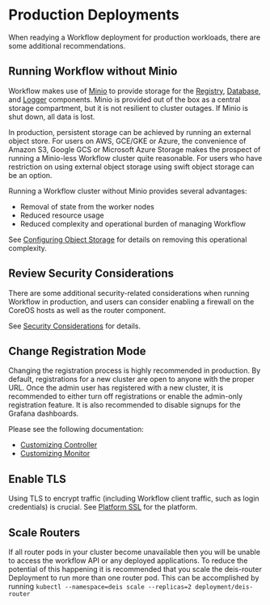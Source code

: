 # Production Deployments

When readying a Workflow deployment for production workloads, there are some additional
recommendations.


## Running Workflow without Minio

Workflow makes use of [Minio][] to provide storage for the [Registry][], [Database][], and
[Logger][] components. Minio is provided out of the box as a central storage compartment, but it is
not resilient to cluster outages. If Minio is shut down, all data is lost.

In production, persistent storage can be achieved by running an external object store.
For users on AWS, GCE/GKE or Azure, the convenience of Amazon S3, Google GCS or Microsoft Azure Storage
makes the prospect of running a Minio-less Workflow cluster quite reasonable. For users who have restriction
on using external object storage using swift object storage can be an option.

Running a Workflow cluster without Minio provides several advantages:

 - Removal of state from the worker nodes
 - Reduced resource usage
 - Reduced complexity and operational burden of managing Workflow

See [Configuring Object Storage][] for details on removing this operational complexity.


## Review Security Considerations

There are some additional security-related considerations when running Workflow in production, and
users can consider enabling a firewall on the CoreOS hosts as well as the router component.

See [Security Considerations][] for details.


## Change Registration Mode

Changing the registration process is highly recommended in production. By default, registrations
for a new cluster are open to anyone with the proper URL. Once the admin user has registered with a
new cluster, it is recommended to either turn off registrations or enable the admin-only
registration feature. It is also recommended to disable signups for the Grafana dashboards.

Please see the following documentation:

 - [Customizing Controller][]
 - [Customizing Monitor][]


## Enable TLS

Using TLS to encrypt traffic (including Workflow client traffic, such as login credentials) is
crucial. See [Platform SSL][] for the platform.

## Scale Routers

If all router pods in your cluster become unavailable then you will be unable to access the workflow API or
any deployed applications. To reduce the potential of this happening it is recommended that you scale the
deis-router Deployment to run more than one router pod. This can be accomplished by running
`kubectl --namespace=deis scale --replicas=2 deployment/deis-router`

[configuring object storage]: ../installing-workflow/configuring-object-storage.md
[customizing controller]: tuning-component-settings.md#customizing-the-controller
[customizing monitor]: tuning-component-settings.md#customizing-the-monitor
[database]: ../understanding-workflow/components.md#database
[logger]: ../understanding-workflow/components.md#logger
[minio]: ../understanding-workflow/components.md#minio
[platform ssl]: platform-ssl.md
[registry]: ../understanding-workflow/components.md#registry
[security considerations]: security-considerations.md
